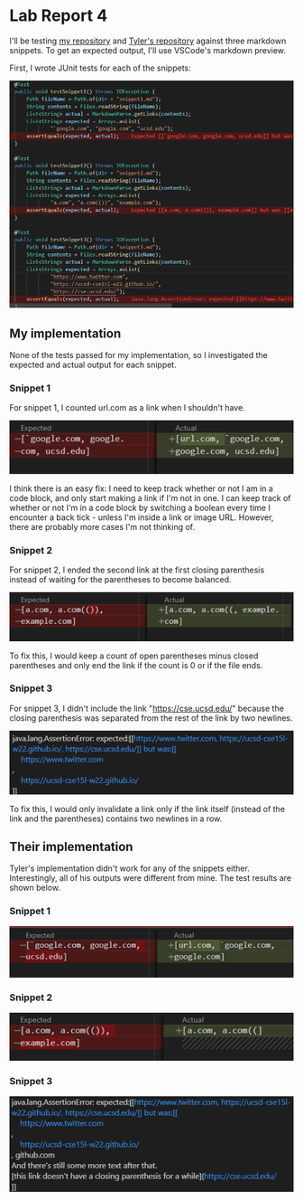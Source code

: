 # Lab Report 4

I'll be testing [my repository](https://github.com/bent101/markdown-parse) and [Tyler's repository](https://github.com/tylercyang/markdown-parse) against three markdown snippets. To get an expected output, I'll use VSCode's markdown preview.

First, I wrote JUnit tests for each of the snippets:

![junit-tests.png](junit-tests.png)

## My implementation

None of the tests passed for my implementation, so I investigated the expected and actual output for each snippet. 

### Snippet 1

For snippet 1, I counted url.com as a link when I shouldn't have. 

![snippet-1.png](snippet-1.png)

I think there is an easy fix: I need to keep track whether or not I am in a code block, and only start making a link if I'm not in one. I can keep track of whether or not I'm in a code block by switching a boolean every time I encounter a back tick - unless I'm inside a link or image URL. However, there are probably more cases I'm not thinking of. 

### Snippet 2

For snippet 2, I ended the second link at the first closing parenthesis instead of waiting for the parentheses to become balanced.

![snippet-2.png](snippet-2.png)

To fix this, I would keep a count of open parentheses minus closed parentheses and only end the link if the count is 0 or if the file ends.

### Snippet 3

For snippet 3, I  didn't include the link "https://cse.ucsd.edu/" because the closing parenthesis was separated from the rest of the link by two newlines.

![snippet-3.png](snippet-3.png)

To fix this, I would only invalidate a link only if the link itself (instead of the link and the parentheses) contains two newlines in a row.

## Their implementation

Tyler's implementation didn't work for any of the snippets either. Interestingly, all of his outputs were different from mine. The test results are shown below.

### Snippet 1
![their-snippet-1.png](their-snippet-1.png)

### Snippet 2
![their-snippet-2.png](their-snippet-2.png)

### Snippet 3
![their-snippet-3.png](their-snippet-3.png)

